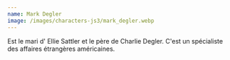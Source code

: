```yaml
---
name: Mark Degler
image: /images/characters-js3/mark_degler.webp
---
```

Est le mari d' Ellie Sattler et le père de Charlie Degler. C'est un spécialiste des affaires étrangères américaines.